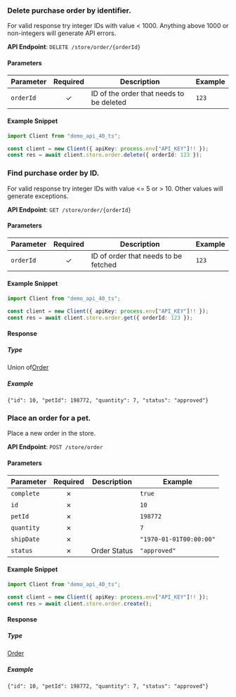 
### Delete purchase order by identifier. <a name="delete"></a>

For valid response try integer IDs with value < 1000. Anything above 1000 or non-integers will generate API errors.

**API Endpoint**: `DELETE /store/order/{orderId}`

#### Parameters

| Parameter | Required | Description | Example |
|-----------|:--------:|-------------|--------|
| `orderId` | ✓ | ID of the order that needs to be deleted | `123` |

#### Example Snippet

```typescript
import Client from "demo_api_40_ts";

const client = new Client({ apiKey: process.env["API_KEY"]!! });
const res = await client.store.order.delete({ orderId: 123 });

```

### Find purchase order by ID. <a name="get"></a>

For valid response try integer IDs with value <= 5 or > 10. Other values will generate exceptions.

**API Endpoint**: `GET /store/order/{orderId}`

#### Parameters

| Parameter | Required | Description | Example |
|-----------|:--------:|-------------|--------|
| `orderId` | ✓ | ID of order that needs to be fetched | `123` |

#### Example Snippet

```typescript
import Client from "demo_api_40_ts";

const client = new Client({ apiKey: process.env["API_KEY"]!! });
const res = await client.store.order.get({ orderId: 123 });

```

#### Response

##### Type
Union of[Order](/src/types/order.ts)

##### Example
`{"id": 10, "petId": 198772, "quantity": 7, "status": "approved"}`

### Place an order for a pet. <a name="create"></a>

Place a new order in the store.

**API Endpoint**: `POST /store/order`

#### Parameters

| Parameter | Required | Description | Example |
|-----------|:--------:|-------------|--------|
| `complete` | ✗ |  | `true` |
| `id` | ✗ |  | `10` |
| `petId` | ✗ |  | `198772` |
| `quantity` | ✗ |  | `7` |
| `shipDate` | ✗ |  | `"1970-01-01T00:00:00"` |
| `status` | ✗ | Order Status | `"approved"` |

#### Example Snippet

```typescript
import Client from "demo_api_40_ts";

const client = new Client({ apiKey: process.env["API_KEY"]!! });
const res = await client.store.order.create();

```

#### Response

##### Type
[Order](/src/types/order.ts)

##### Example
`{"id": 10, "petId": 198772, "quantity": 7, "status": "approved"}`
